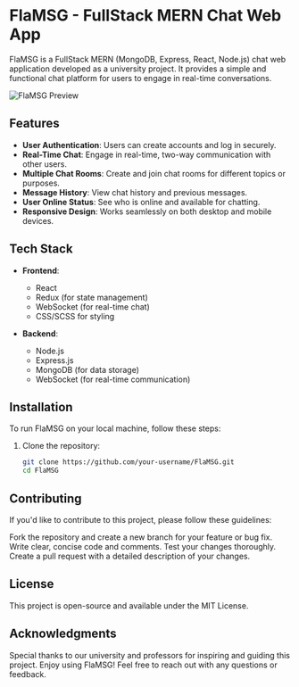# FlaMSG - FullStack MERN Chat Web App

FlaMSG is a FullStack MERN (MongoDB, Express, React, Node.js) chat web application developed as a university project. It provides a simple and functional chat platform for users to engage in real-time conversations.

![FlaMSG Preview]([https://flamsg.onrender.com/assets/icon-c4464b3a.png])

## Features

- **User Authentication**: Users can create accounts and log in securely.
- **Real-Time Chat**: Engage in real-time, two-way communication with other users.
- **Multiple Chat Rooms**: Create and join chat rooms for different topics or purposes.
- **Message History**: View chat history and previous messages.
- **User Online Status**: See who is online and available for chatting.
- **Responsive Design**: Works seamlessly on both desktop and mobile devices.

## Tech Stack

- **Frontend**:
  - React
  - Redux (for state management)
  - WebSocket (for real-time chat)
  - CSS/SCSS for styling

- **Backend**:
  - Node.js
  - Express.js
  - MongoDB (for data storage)
  - WebSocket (for real-time communication)
  
## Installation

To run FlaMSG on your local machine, follow these steps:

1. Clone the repository:

   ```bash
   git clone https://github.com/your-username/FlaMSG.git
   cd FlaMSG

## Contributing
If you'd like to contribute to this project, please follow these guidelines:

Fork the repository and create a new branch for your feature or bug fix.
Write clear, concise code and comments.
Test your changes thoroughly.
Create a pull request with a detailed description of your changes.

## License
This project is open-source and available under the MIT License.

## Acknowledgments
Special thanks to our university and professors for inspiring and guiding this project.
Enjoy using FlaMSG! Feel free to reach out with any questions or feedback.
